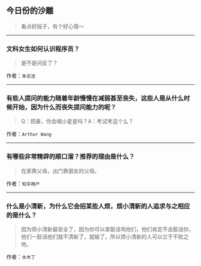 ## 今日份的沙雕

> 看点好段子，有个好心情～


 
---

### 文科女生如何认识程序员？

> 是不是问反了？


作者：`朱志洁`

---

### 有些人提问的能力随着年龄慢慢在减弱甚至丧失，这些人是从什么时候开始，因为什么而丧失提问能力的呢？

> Q：把鼻，你会唱小星星吗？A：考试考这个么？


作者：`Arthur Wang`

---

### 有哪些非常精辟的顺口溜？推荐的理由是什么？

> 在家靠父母，出门靠朋友的父母。


作者：`知乎用户`

---

### 什么是小清新，为什么它会招某些人烦，烦小清新的人追求与之相应的是什么？

> 因为烦小清新最安全了，因为你可以拿脏话骂他们，他们肯定不会脏话你，他们一脏话他们就不清新了，就输了，所以烦小清新的人可以立于不败之地。


作者：`水木丁`